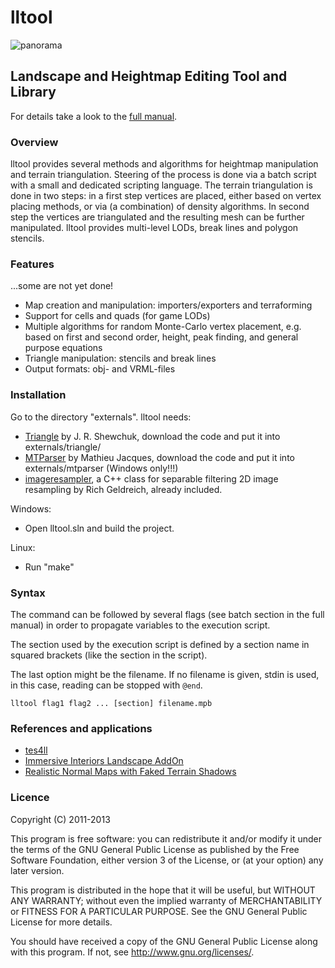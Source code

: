 # lltool

![panorama](https://lh6.googleusercontent.com/-Q4p5qHEUWps/UXVzhYw-YgI/AAAAAAAAAdw/MTd5Gd1_TuM/s971/lltool.jpg)

## Landscape and Heightmap Editing Tool and Library

For details take a look to the [full manual](https://github.com/Gruftikus/lltool/wiki/).

### Overview

lltool provides several methods and algorithms for heightmap manipulation and terrain triangulation. Steering of the process is done via a batch script with a small and dedicated scripting language. The terrain triangulation is done in two steps: in a first step vertices are placed, either based on vertex placing methods, or via (a combination) of density algorithms. In second step the vertices are triangulated and the resulting mesh can be further manipulated. lltool provides multi-level LODs, break lines and polygon stencils.

### Features

...some are not yet done!

* Map creation and manipulation: importers/exporters and terraforming
* Support for cells and quads (for game LODs)
* Multiple algorithms for random Monte-Carlo vertex placement, e.g. based on first and second order, height, peak finding, and general purpose equations
* Triangle manipulation: stencils and break lines
* Output formats: obj- and VRML-files

### Installation

Go to the directory "externals". lltool needs:

* [Triangle](http://www.cs.cmu.edu/~quake/triangle.html) by J. R. Shewchuk, download the code and put it into externals/triangle/
* [MTParser](http://www.codeproject.com/Articles/7335/An-extensible-math-expression-parser-with-plug-ins) by Mathieu Jacques, download the code and put it into externals/mtparser (Windows only!!!)
* [imageresampler](https://code.google.com/p/imageresampler/), a C++ class for separable filtering 2D image resampling by Rich Geldreich, already included.

Windows:

* Open lltool.sln and build the project.

Linux:

* Run "make"

### Syntax

The command can be followed by several flags (see batch section in the full manual) in order to propagate variables to the execution script.

The section used by the execution script is defined by a section name in squared brackets (like the section in the script).

The last option might be the filename. If no filename is given, stdin is used, in this case, reading can be stopped with `@end`.

    lltool flag1 flag2 ... [section] filename.mpb

### References and applications

* [tes4ll](http://oblivion.nexusmods.com/mods/40549/)
* [Immersive Interiors Landscape AddOn](http://oblivion.nexusmods.com/mods/43072/)
* [Realistic Normal Maps with Faked Terrain Shadows](http://oblivion.nexusmods.com/mods/41243/)

### Licence

Copyright (C) 2011-2013

This program is free software: you can redistribute it and/or modify
it under the terms of the GNU General Public License as published by
the Free Software Foundation, either version 3 of the License, or
(at your option) any later version.

This program is distributed in the hope that it will be useful,
but WITHOUT ANY WARRANTY; without even the implied warranty of
MERCHANTABILITY or FITNESS FOR A PARTICULAR PURPOSE.  See the
GNU General Public License for more details.

You should have received a copy of the GNU General Public License
along with this program.  If not, see http://www.gnu.org/licenses/.








